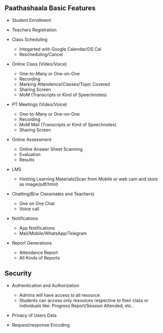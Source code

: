 ## Paathashaala Basic Features

- Student Enrollment

- Teachers Registration

- Class Scheduling
	- Integarted with Google Calendar/OS Cal
	- Rescheduling/Cancel
    
- Online Class (Video/Voice) 
	- One-to-Many or One-on-One 
	- Recording
	- Marking Attendence/Classes/Topic Covered
	- Sharing Screen
    - MoM (Transcripts or Kind of Speechnotes)
    
- PT Meetings (Video/Voice)
	- One-to-Many or One-on-One
	- Recording
	- MoM Mail (Transcripts or Kind of Speechnotes)
	- Sharing Screen

- Online Assessment
	- Online Answer Sheet Scanning
	- Evaluation
	- Results

- LMS
	- Hosting Learning Materials(Scan from Mobile or web cam and store as image/pdf/html)

- Chatting(B/w Classmates and Teachers)
	- One on One Chat
	- Voice call

- Notifications
	- App Notifications
	- Mail/Mobile/WhatsApp/Telegram

- Report Generations
	- Attendance Report
	- All Kinds of Reports


## Security

- Authentication and Authorization
	- Admins will have access to all resource
	- Students can access only resoulces respective to their class or individuals like: Progress Report/Session Attended, etc..

- Privacy of Users Data

- Request/response Encoding
